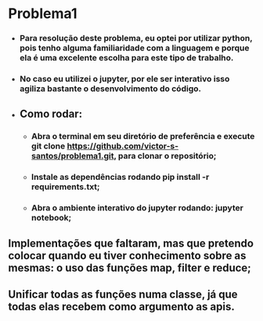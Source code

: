 # Problema1
* ### Para resolução deste problema, eu optei por utilizar python, pois tenho alguma familiaridade com a linguagem e porque ela é uma excelente escolha para este tipo de trabalho.
* ### No caso eu utilizei o jupyter, por ele ser interativo isso agiliza bastante o desenvolvimento do código.

* ## Como rodar:
  * ### Abra o terminal em seu diretório de preferência e execute git clone https://github.com/victor-s-santos/problema1.git, para clonar o repositório;
  * ### Instale as dependências rodando pip install -r requirements.txt;
  * ### Abra o ambiente interativo do jupyter rodando: jupyter notebook;
  
 
 
## Implementações que faltaram, mas que pretendo colocar quando eu tiver conhecimento sobre as mesmas: o uso das funções map, filter e reduce;

## Unificar todas as funções numa classe, já que todas elas recebem como argumento as apis.
